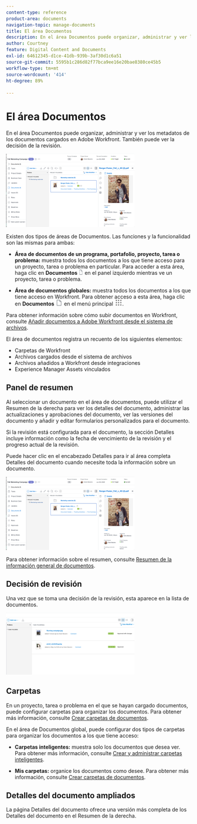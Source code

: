 ```yaml
---
content-type: reference
product-area: documents
navigation-topic: manage-documents
title: El área Documentos
description: En el área Documentos puede organizar, administrar y ver los metadatos de los documentos cargados en Adobe Workfront. También puede ver la decisión de la revisión.
author: Courtney
feature: Digital Content and Documents
exl-id: 64612345-d1ce-41db-939b-3af30d1c6a51
source-git-commit: 5595b1c286d82f77bca9ee16e20bae8380ce45b5
workflow-type: tm+mt
source-wordcount: '414'
ht-degree: 89%

---
```


# El área Documentos

En el área Documentos puede organizar, administrar y ver los metadatos de los documentos cargados en Adobe Workfront. También puede ver la decisión de la revisión.

![Área de documentos](assets/documents-area-v2-350x199.png)

Existen dos tipos de áreas de Documentos. Las funciones y la funcionalidad son las mismas para ambas:

* **Área de documentos de un programa, portafolio, proyecto, tarea o problema:** muestra todos los documentos a los que tiene acceso para un proyecto, tarea o problema en particular. Para acceder a esta área, haga clic en **Documentos** ![Icono de documentos](assets/document-icon-12x14.png) en el panel izquierdo mientras ve un proyecto, tarea o problema.

* **Área de documentos globales:** muestra todos los documentos a los que tiene acceso en Workfront. Para obtener acceso a esta área, haga clic en **Documentos** ![Icono de documentos](assets/document-icon.png) en el menú principal ![Icono del menú principal](assets/main-menu-icon.png).

Para obtener información sobre cómo subir documentos en Workfront, consulte [Añadir documentos a Adobe Workfront desde el sistema de archivos](../../documents/adding-documents-to-workfront/add-documents-from-file-system.md).


El área de documentos registra un recuento de los siguientes elementos:

* Carpetas de Workfront
* Archivos cargados desde el sistema de archivos
* Archivos añadidos a Workfront desde integraciones
* Experience Manager Assets vinculados

## Panel de resumen

Al seleccionar un documento en el área de documentos, puede utilizar el Resumen de la derecha para ver los detalles del documento, administrar las actualizaciones y aprobaciones del documento, ver las versiones del documento y añadir y editar formularios personalizados para el documento.

Si la revisión está configurada para el documento, la sección Detalles incluye información como la fecha de vencimiento de la revisión y el progreso actual de la revisión.

Puede hacer clic en el encabezado Detalles para ir al área completa Detalles del documento cuando necesite toda la información sobre un documento.

![Área de documentos](assets/documents-area-v2-350x199.png)

Para obtener información sobre el resumen, consulte [Resumen de la información general de documentos](../../documents/managing-documents/summary-for-documents.md).

## Decisión de revisión

Una vez que se toma una decisión de la revisión, esta aparece en la lista de documentos.

![Decisión de revisión en la lista de documentos](assets/proof-decision---doc-list-350x168.png)

## Carpetas

En un proyecto, tarea o problema en el que se hayan cargado documentos, puede configurar carpetas para organizar los documentos. Para obtener más información, consulte [Crear carpetas de documentos](../../documents/organizing-documents/create-documents-folder.md).

En el área de Documentos global, puede configurar dos tipos de carpetas para organizar los documentos a los que tiene acceso:

* **Carpetas inteligentes:** muestra solo los documentos que desea ver. Para obtener más información, consulte [Crear y administrar carpetas inteligentes](../../documents/organizing-documents/create-manage-smart-folders.md).

* **Mis carpetas:** organice los documentos como desee. Para obtener más información, consulte [Crear carpetas de documentos](../../documents/organizing-documents/create-documents-folder.md).

## Detalles del documento ampliados

La página Detalles del documento ofrece una versión más completa de los Detalles del documento en el Resumen de la derecha.
